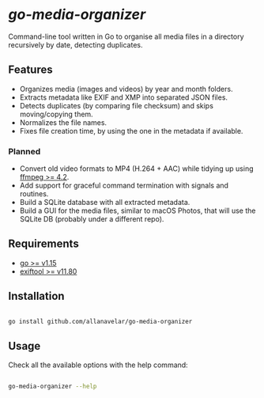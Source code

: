 # _go-media-organizer_

Command-line tool written in Go to organise all media files in a directory recursively by date, detecting duplicates.

## Features

- Organizes media (images and videos) by year and month folders.
- Extracts metadata like EXIF and XMP into separated JSON files.
- Detects duplicates (by comparing file checksum) and skips moving/copying them.
- Normalizes the file names.
- Fixes file creation time, by using the one in the metadata if available.

### Planned

- Convert old video formats to MP4 (H.264 + AAC) while tidying up using [ffmpeg >= 4.2](https://ffmpeg.org/).
- Add support for graceful command termination with signals and routines.
- Build a SQLite database with all extracted metadata.
- Build a GUI for the media files, similar to macOS Photos, that will use the SQLite DB (probably under a different repo).

## Requirements

- [go >= v1.15](https://github.com/golang/go)
- [exiftool >= v11.80](https://github.com/exiftool/exiftool)


## Installation

```bash

go install github.com/allanavelar/go-media-organizer

```

## Usage

Check all the available options with the help command:

```bash

go-media-organizer --help

```
